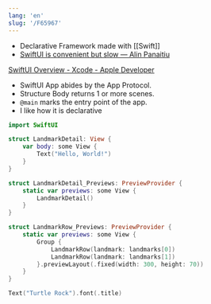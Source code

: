 ```yaml
---
lang: 'en'
slug: '/F65967'
---
```


- Declarative Framework made with [[Swift]]
- [SwiftUI is convenient but slow — Alin Panaitiu](https://notes.alinpanaitiu.com/SwiftUI%20is%20convenient,%20but%20slow)

[SwiftUI Overview - Xcode - Apple Developer](https://developer.apple.com/xcode/swiftui/)

- SwiftUI App abides by the App Protocol.
- Structure Body returns 1 or more scenes.
- `@main` marks the entry point of the app.
- I like how it is declarative

```swift
import SwiftUI

struct LandmarkDetail: View {
    var body: some View {
        Text("Hello, World!")
    }
}

struct LandmarkDetail_Previews: PreviewProvider {
    static var previews: some View {
        LandmarkDetail()
    }
}
```

```swift
struct LandmarkRow_Previews: PreviewProvider {
    static var previews: some View {
        Group {
            LandmarkRow(landmark: landmarks[0])
            LandmarkRow(landmark: landmarks[1])
        }.previewLayout(.fixed(width: 300, height: 70))
    }
}
```

```swift
Text("Turtle Rock").font(.title)
```
